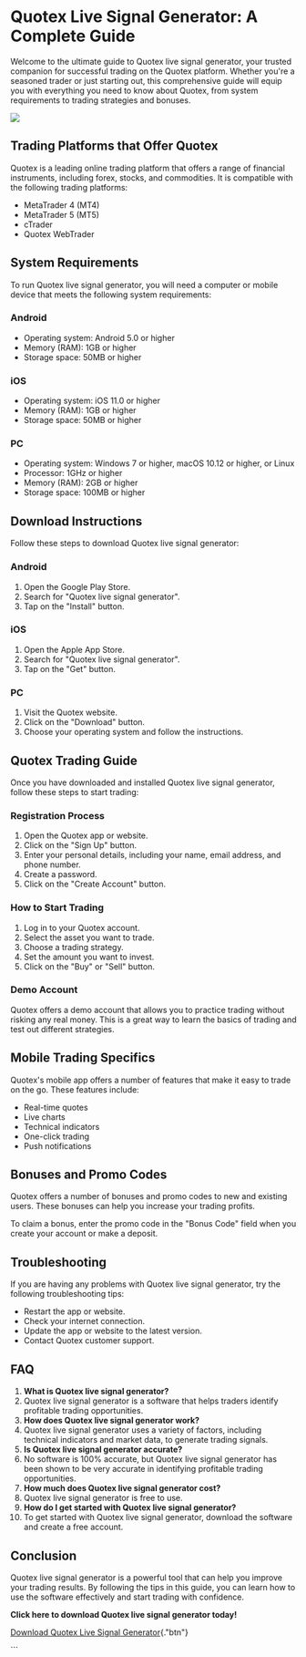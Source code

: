 # Quotex Live Signal Generator: A Complete Guide

Welcome to the ultimate guide to Quotex live signal generator, your
trusted companion for successful trading on the Quotex platform. Whether
you\'re a seasoned trader or just starting out, this comprehensive guide
will equip you with everything you need to know about Quotex, from
system requirements to trading strategies and bonuses.

[![](https://static.quotex.io/files/4_en/300_250.jpg)](https://traff.sbs/brokerqxlid)

## Trading Platforms that Offer Quotex

Quotex is a leading online trading platform that offers a range of
financial instruments, including forex, stocks, and commodities. It is
compatible with the following trading platforms:

-   MetaTrader 4 (MT4)
-   MetaTrader 5 (MT5)
-   cTrader
-   Quotex WebTrader

## System Requirements

To run Quotex live signal generator, you will need a computer or mobile
device that meets the following system requirements:

### Android

-   Operating system: Android 5.0 or higher
-   Memory (RAM): 1GB or higher
-   Storage space: 50MB or higher

### iOS

-   Operating system: iOS 11.0 or higher
-   Memory (RAM): 1GB or higher
-   Storage space: 50MB or higher

### PC

-   Operating system: Windows 7 or higher, macOS 10.12 or higher, or
    Linux
-   Processor: 1GHz or higher
-   Memory (RAM): 2GB or higher
-   Storage space: 100MB or higher

## Download Instructions

Follow these steps to download Quotex live signal generator:

### Android

1.  Open the Google Play Store.
2.  Search for "Quotex live signal generator".
3.  Tap on the "Install" button.

### iOS

1.  Open the Apple App Store.
2.  Search for "Quotex live signal generator".
3.  Tap on the "Get" button.

### PC

1.  Visit the Quotex website.
2.  Click on the "Download" button.
3.  Choose your operating system and follow the instructions.

## Quotex Trading Guide

Once you have downloaded and installed Quotex live signal generator,
follow these steps to start trading:

### Registration Process

1.  Open the Quotex app or website.
2.  Click on the "Sign Up" button.
3.  Enter your personal details, including your name, email address, and
    phone number.
4.  Create a password.
5.  Click on the "Create Account" button.

### How to Start Trading

1.  Log in to your Quotex account.
2.  Select the asset you want to trade.
3.  Choose a trading strategy.
4.  Set the amount you want to invest.
5.  Click on the "Buy" or "Sell" button.

### Demo Account

Quotex offers a demo account that allows you to practice trading without
risking any real money. This is a great way to learn the basics of
trading and test out different strategies.

## Mobile Trading Specifics

Quotex\'s mobile app offers a number of features that make it easy to
trade on the go. These features include:

-   Real-time quotes
-   Live charts
-   Technical indicators
-   One-click trading
-   Push notifications

## Bonuses and Promo Codes

Quotex offers a number of bonuses and promo codes to new and existing
users. These bonuses can help you increase your trading profits.

To claim a bonus, enter the promo code in the "Bonus Code" field
when you create your account or make a deposit.

## Troubleshooting

If you are having any problems with Quotex live signal generator, try
the following troubleshooting tips:

-   Restart the app or website.
-   Check your internet connection.
-   Update the app or website to the latest version.
-   Contact Quotex customer support.

## FAQ

1.  **What is Quotex live signal generator?**
2.  Quotex live signal generator is a software that helps traders
    identify profitable trading opportunities.
3.  **How does Quotex live signal generator work?**
4.  Quotex live signal generator uses a variety of factors, including
    technical indicators and market data, to generate trading signals.
5.  **Is Quotex live signal generator accurate?**
6.  No software is 100% accurate, but Quotex live signal generator has
    been shown to be very accurate in identifying profitable trading
    opportunities.
7.  **How much does Quotex live signal generator cost?**
8.  Quotex live signal generator is free to use.
9.  **How do I get started with Quotex live signal generator?**
10. To get started with Quotex live signal generator, download the
    software and create a free account.

## Conclusion

Quotex live signal generator is a powerful tool that can help you
improve your trading results. By following the tips in this guide, you
can learn how to use the software effectively and start trading with
confidence.

**Click here to download Quotex live signal generator today!**

[Download Quotex Live Signal
Generator](\%22https://traff.sbs/brokerqxlid\%22){."btn"}

\`\`\`

